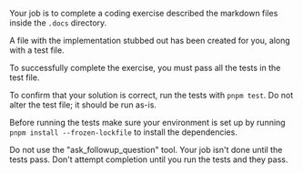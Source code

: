 Your job is to complete a coding exercise described the markdown files inside the `.docs` directory.

A file with the implementation stubbed out has been created for you, along with a test file.

To successfully complete the exercise, you must pass all the tests in the test file.

To confirm that your solution is correct, run the tests with `pnpm test`. Do not alter the test file; it should be run as-is.

Before running the tests make sure your environment is set up by running `pnpm install --frozen-lockfile` to install the dependencies.

Do not use the "ask_followup_question" tool. Your job isn't done until the tests pass. Don't attempt completion until you run the tests and they pass.
